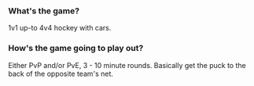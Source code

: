 ### What's the game?
1v1 up-to 4v4 hockey with cars.
### How's the game going to play out?
Either PvP and/or PvE, 3 - 10 minute rounds. Basically get the puck to the back of the opposite team's net.
